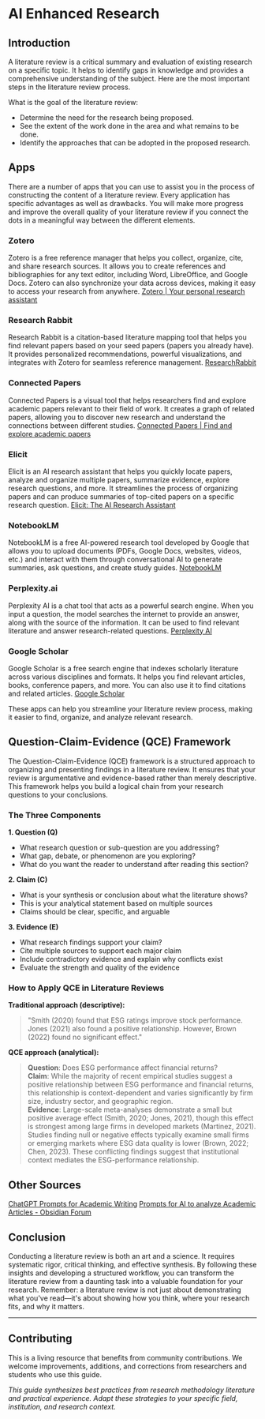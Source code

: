 # AI Enhanced Research

## Introduction

A literature review is a critical summary and evaluation of existing research on a specific topic. It helps to identify gaps in knowledge and provides a comprehensive understanding of the subject. Here are the most important steps in the literature review process.

What is the goal of the literature review:
- Determine the need for the research being proposed.
- See the extent of the work done in the area and what remains to be done.
- Identify the approaches that can be adopted in the proposed research.


## Apps
There are a number of apps that you can use to assist you in the process of constructing the content of a literature review. Every application has specific advantages as well as drawbacks. You will make more progress and improve the overall quality of your literature review if you connect the dots in a meaningful way between the different elements.

### Zotero
Zotero is a free reference manager that helps you collect, organize, cite, and share research sources. It allows you to create references and bibliographies for any text editor, including Word, LibreOffice, and Google Docs. Zotero can also synchronize your data across devices, making it easy to access your research from anywhere.
[Zotero | Your personal research assistant](https://www.zotero.org/)

### Research Rabbit
Research Rabbit is a citation-based literature mapping tool that helps you find relevant papers based on your seed papers (papers you already have). It provides personalized recommendations, powerful visualizations, and integrates with Zotero for seamless reference management.
[ResearchRabbit](https://www.researchrabbit.ai/)

### Connected Papers
Connected Papers is a visual tool that helps researchers find and explore academic papers relevant to their field of work. It creates a graph of related papers, allowing you to discover new research and understand the connections between different studies.
[Connected Papers | Find and explore academic papers](https://www.connectedpapers.com/)

### Elicit
Elicit is an AI research assistant that helps you quickly locate papers, analyze and organize multiple papers, summarize evidence, explore research questions, and more. It streamlines the process of organizing papers and can produce summaries of top-cited papers on a specific research question.
[Elicit: The AI Research Assistant](https://elicit.org/)

### NotebookLM
NotebookLM is a free AI-powered research tool developed by Google that allows you to upload documents (PDFs, Google Docs, websites, videos, etc.) and interact with them through conversational AI to generate summaries, ask questions, and create study guides. [NotebookLM](https://notebooklm.google.com/)

### Perplexity.ai
Perplexity AI is a chat tool that acts as a powerful search engine. When you input a question, the model searches the internet to provide an answer, along with the source of the information. It can be used to find relevant literature and answer research-related questions.
[Perplexity AI](https://www.perplexity.ai/)

### Google Scholar
Google Scholar is a free search engine that indexes scholarly literature across various disciplines and formats. It helps you find relevant articles, books, conference papers, and more. You can also use it to find citations and related articles.
[Google Scholar](https://scholar.google.com/)

These apps can help you streamline your literature review process, making it easier to find, organize, and analyze relevant research.

## Question-Claim-Evidence (QCE) Framework

The Question-Claim-Evidence (QCE) framework is a structured approach to organizing and presenting findings in a literature review. It ensures that your review is argumentative and evidence-based rather than merely descriptive. This framework helps you build a logical chain from your research questions to your conclusions.

### The Three Components

**1. Question (Q)**
- What research question or sub-question are you addressing?
- What gap, debate, or phenomenon are you exploring?
- What do you want the reader to understand after reading this section?

**2. Claim (C)**
- What is your synthesis or conclusion about what the literature shows?
- This is your analytical statement based on multiple sources
- Claims should be clear, specific, and arguable

**3. Evidence (E)**
- What research findings support your claim?
- Cite multiple sources to support each major claim
- Include contradictory evidence and explain why conflicts exist
- Evaluate the strength and quality of the evidence

### How to Apply QCE in Literature Reviews

**Traditional approach (descriptive):**
> "Smith (2020) found that ESG ratings improve stock performance. Jones (2021) also found a positive relationship. However, Brown (2022) found no significant effect."

**QCE approach (analytical):**
> **Question**: Does ESG performance affect financial returns?  
> **Claim**: While the majority of recent empirical studies suggest a positive relationship between ESG performance and financial returns, this relationship is context-dependent and varies significantly by firm size, industry sector, and geographic region.  
> **Evidence**: Large-scale meta-analyses demonstrate a small but positive average effect (Smith, 2020; Jones, 2021), though this effect is strongest among large firms in developed markets (Martinez, 2021). Studies finding null or negative effects typically examine small firms or emerging markets where ESG data quality is lower (Brown, 2022; Chen, 2023). These conflicting findings suggest that institutional context mediates the ESG-performance relationship.

## Other Sources
[ChatGPT Prompts for Academic Writing](https://github.com/ahmetbersoz/chatgpt-prompts-for-academic-writing)
[Prompts for AI to analyze Academic Articles - Obsidian Forum](https://forum.obsidian.md/t/prompts-for-artificial-intelligence-to-analyze-academic-articles/80709)
## Conclusion

Conducting a literature review is both an art and a science. It requires systematic rigor, critical thinking, and effective synthesis. By following these insights and developing a structured workflow, you can transform the literature review from a daunting task into a valuable foundation for your research. Remember: a literature review is not just about demonstrating what you've read—it's about showing how you think, where your research fits, and why it matters.

---
## Contributing
This is a living resource that benefits from community contributions. We welcome improvements, additions, and corrections from researchers and students who use this guide.

*This guide synthesizes best practices from research methodology literature and practical experience. Adapt these strategies to your specific field, institution, and research context.*
